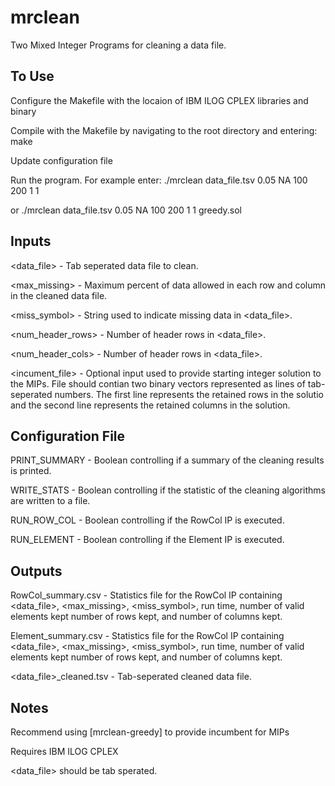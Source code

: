 # mrclean
Two Mixed Integer Programs for cleaning a data file.

## To Use
Configure the Makefile with the locaion of IBM ILOG CPLEX libraries and binary

Compile with the Makefile by navigating to the root directory and entering: make

Update configuration file

Run the program. For example enter: ./mrclean data_file.tsv 0.05 NA 100 200 1 1

or                                  ./mrclean data_file.tsv 0.05 NA 100 200 1 1 greedy.sol

## Inputs
<data_file> - Tab seperated data file to clean.

<max_missing> - Maximum percent of data allowed in each row and column in the cleaned data file.

<miss_symbol> - String used to indicate missing data in <data_file>.

<num_header_rows> - Number of header rows in <data_file>.

<num_header_cols> - Number of header rows in <data_file>.

<incument_file> - Optional input used to provide starting integer solution to the MIPs. File should contian two binary vectors represented as lines of tab-seperated numbers. The first line represents the retained rows in the solutio and the second line represents the retained columns in the solution. 

## Configuration File
PRINT_SUMMARY - Boolean controlling if a summary of the cleaning results is printed.

WRITE_STATS - Boolean controlling if the statistic of the cleaning algorithms are written to a file.

RUN_ROW_COL - Boolean controlling if the RowCol IP is executed.

RUN_ELEMENT - Boolean controlling if the Element IP is executed.

## Outputs
RowCol_summary.csv - Statistics file for the RowCol IP containing <data_file>, <max_missing>, <miss_symbol>, run time, number of valid elements kept number of rows kept, and number of columns kept.

Element_summary.csv - Statistics file for the RowCol IP containing <data_file>, <max_missing>, <miss_symbol>, run time, number of valid elements kept number of rows kept, and number of columns kept.

<data_file>_cleaned.tsv - Tab-seperated cleaned data file.

## Notes
Recommend using [mrclean-greedy] to provide incumbent for MIPs

Requires IBM ILOG CPLEX

<data_file> should be tab sperated.